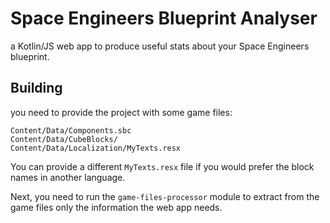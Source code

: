 # Space Engineers Blueprint Analyser

a Kotlin/JS web app to produce useful stats about your Space Engineers blueprint.

## Building

you need to provide the project with some game files:

```
Content/Data/Components.sbc
Content/Data/CubeBlocks/
Content/Data/Localization/MyTexts.resx
```

You can provide a different `MyTexts.resx` file if you would prefer the block names in another language.


Next, you need to run the `game-files-processor` module to extract from the game files only the information the web app needs.